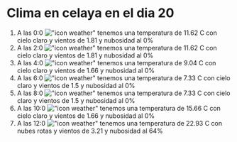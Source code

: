 # Clima en celaya en el dia 20

1. A las 0:0 !["icon weather"](http://openweathermap.org/img/w/01n.png) tenemos una temperatura de 11.62 C con cielo claro y  vientos de 1.81 y nubosidad al 0%
1. A las 2:0 !["icon weather"](http://openweathermap.org/img/w/01n.png) tenemos una temperatura de 11.62 C con cielo claro y  vientos de 1.81 y nubosidad al 0%
1. A las 4:0 !["icon weather"](http://openweathermap.org/img/w/01n.png) tenemos una temperatura de 9.04 C con cielo claro y  vientos de 1.66 y nubosidad al 0%
1. A las 6:0 !["icon weather"](http://openweathermap.org/img/w/01n.png) tenemos una temperatura de 7.33 C con cielo claro y  vientos de 1.5 y nubosidad al 0%
1. A las 8:0 !["icon weather"](http://openweathermap.org/img/w/01d.png) tenemos una temperatura de 7.33 C con cielo claro y  vientos de 1.5 y nubosidad al 0%
1. A las 10:0 !["icon weather"](http://openweathermap.org/img/w/01d.png) tenemos una temperatura de 15.66 C con cielo claro y  vientos de 1.66 y nubosidad al 0%
1. A las 12:0 !["icon weather"](http://openweathermap.org/img/w/04d.png) tenemos una temperatura de 22.93 C con nubes rotas y  vientos de 3.21 y nubosidad al 64%
